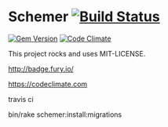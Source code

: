 # Schemer [![Build Status](https://travis-ci.org/pdhar/schemer.svg)](https://travis-ci.org/pdhar/schemer.svg) 
[![Gem Version](https://badge.fury.io/rb/schemer_rails.svg)](http://badge.fury.io/rb/schemer_rails)
[![Code Climate](https://codeclimate.com/github/pdhar/schemer/badges/gpa.svg)](https://codeclimate.com/github/pdhar/schemer)

This project rocks and uses MIT-LICENSE.

http://badge.fury.io/

https://codeclimate.com

travis ci

bin/rake schemer:install:migrations